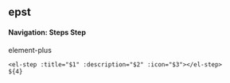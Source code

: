 ## epst
#### Navigation: Steps Step
element-plus <el-step>
```
<el-step :title="$1" :description="$2" :icon="$3"></el-step>
${4}
```